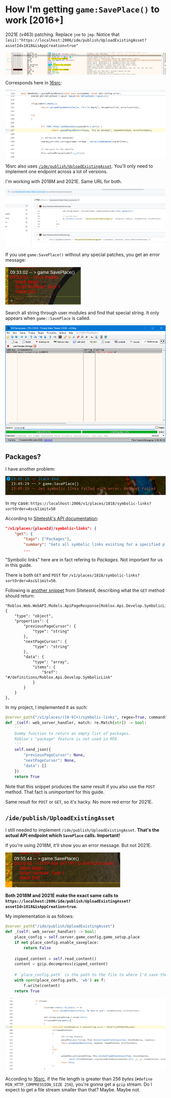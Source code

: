 # How I'm getting `game:SavePlace()` to work [2016+]

2021E (v463) patching. Replace `jne` to `jmp`.
Notice that `[esi]:"https://localhost:2006/ide/publish/UploadExistingAsset?assetId=1818&isAppCreation=true"`

![alt text](image.png)

Corresponds here in [16src](https://github.com/Jxys3rrV/roblox-2016-source-code):

![alt text](image-1.png)

16src also uses [`/ide/publish/UploadExistingAsset`](https://github.com/Jxys3rrV/roblox-2016-source-code/blob/4de2dc3a380e1babe4343c49a4341ceac749eddb/App/v8datamodel/AssetService.cpp#L399). You'll only need to implement one endpoint across a lot of versions.

I'm working with 2018M and 2021E. Same URL for both.

![alt text](image-2.png)

If you use `game:SavePlace()` without any special patches, you get an error message:

![alt text](image-3.png)

Search all string through user modules and find that special string. It only appears when `game::SavePlace` is called.

![alt text](image-4.png)

## Packages?

I have another problem:

![alt text](image-5.png)

In my case: `https://localhost:2006/v1/places/1818/symbolic-links?sortOrder=Asc&limit=50`

According to [Sitetest4's API documentation](https://github.com/FlarfGithub/RobloxLabs-Roblox.SiteTest4/blob/6286186bcf2adc898b7c9c04bf9d2fdc4ae69f81/StaticPages/ApiSites/Roblox.Develop.Api/docs/json/v1.json#L1092):

```json
"/v1/places/{placeId}/symbolic-links": {
    "get": {
        "tags": ["Packages"],
        "summary": "Gets all symbolic links existing for a specified place.",
        ...
```

"Symbolic links" here are in fact refering to _Packages_. Not important for us in this guide.

There is both `GET` and `POST` for `/v1/places/1818/symbolic-links?sortOrder=Asc&limit=50`.

Following is [another snippet](https://github.com/FlarfGithub/RobloxLabs-Roblox.SiteTest4/blob/6286186bcf2adc898b7c9c04bf9d2fdc4ae69f81/StaticPages/ApiSites/Roblox.Develop.Api/docs/json/v1.json#L6033C3-L6049C5) from Sitetest4, describing what the `GET` method should return:

```
"Roblox.Web.WebAPI.Models.ApiPageResponse[Roblox.Api.Develop.SymbolicLink]": {
    "type": "object",
    "properties": {
        "previousPageCursor": {
            "type": "string"
        },
        "nextPageCursor": {
            "type": "string"
        },
        "data": {
            "type": "array",
            "items": {
                "$ref": "#/definitions/Roblox.Api.Develop.SymbolicLink"
            }
        }
    }
},
```

In my project, I implemented it as such:

```py
@server_path("/v1/places/([0-9]+)/symbolic-links", regex=True, commands={'POST', 'GET'})
def _(self: web_server_handler, match: re.Match[str]) -> bool:
    '''
    Dummy function to return an empty list of packages.
    Rōblox's "package" feature is not used in RFD.
    '''
    self.send_json({
        "previousPageCursor": None,
        "nextPageCursor": None,
        "data": []
    })
    return True
```

Note that this snippet produces the same result if you also use the `POST` method. That fact is _unimportant_ for this guide.

Same result for `POST` or `GET`, so it's hacky. No more red error for 2021E.

## `/ide/publish/UploadExistingAsset`

I still needed to implement `/ide/publish/UploadExistingAsset`. **That's the actual API endpoint which `SavePlace` calls. Important!**

If you're using 2018M, it'll show you an error message. But not 2021E.

![alt text](image-7.png)

**Both 2018M and 2021E make the exact same calls to `https://localhost:2006/ide/publish/UploadExistingAsset?assetId=1818&isAppCreation=true`.**

My implementation is as follows:

```py
@server_path("/ide/publish/UploadExistingAsset")
def _(self: web_server_handler) -> bool:
    place_config = self.server.game_config.game_setup.place
    if not place_config.enable_saveplace:
        return False

    zipped_content = self.read_content()
    content = gzip.decompress(zipped_content)

    # `place_config.path` is the path to the file to where I'd save the `rbxl` stream.
    with open(place_config.path, 'wb') as f:
        f.write(content)
    return True
```

![alt text](image-8.png)

According to [16src](https://github.com/Jxys3rrV/roblox-2016-source-code), if the file length is greater than 256 _bytes_ (`#define MIN_HTTP_COMPRESSION_SIZE 256`), you're gonna get a `gzip` stream. Do I expect to get a file stream smaller than that? Maybe. Maybe not.
